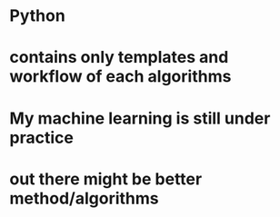 # Python
# contains only templates and workflow of each algorithms 
# My machine learning is still under practice 
# out there might be better method/algorithms

